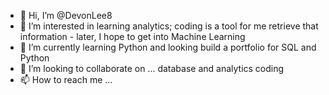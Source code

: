 - 👋 Hi, I’m @DevonLee8
- 👀 I’m interested in learning analytics; coding is a tool for me retrieve that information - later, I hope to get into Machine Learning
- 🌱 I’m currently learning Python and looking build a portfolio for SQL and Python
- 💞️ I’m looking to collaborate on ... database and analytics coding 
- 📫 How to reach me ... 

<!---
DevonLee8/DevonLee8 is a ✨ special ✨ repository because its `README.md` (this file) appears on your GitHub profile.
You can click the Preview link to take a look at your changes.
--->
